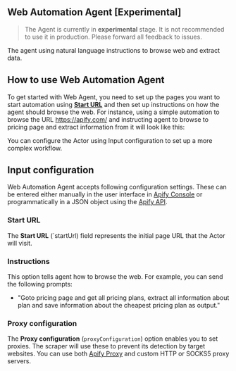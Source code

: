 ## Web Automation Agent [Experimental]

> The Agent is currently in **experimental** stage. It is not recommended to use it in production. Please forward all feedback to issues.

The agent using natural language instructions to browse web and extract data.

## How to use Web Automation Agent

To get started with Web Agent, you need to set up the pages you want to start automation using [**Start URL**](#start-url) and then set up instructions on how the agent should browse the web.
For instance, using a simple automation to browse the URL https://apify.com/ and instructing agent to browse to pricing page and extract information from it will look like this:


You can configure the Actor using Input configuration to set up a more complex workflow.

## Input configuration

Web Automation Agent accepts following configuration settings.
These can be entered either manually in the user interface in [Apify Console](https://console.apify.com)
or programmatically in a JSON object using the [Apify API](https://apify.com/docs/api/v2#/reference/actors/run-collection/run-actor).

### Start URL

The **Start URL** (`startUrl) field represents the initial page URL that the Actor will visit.

### Instructions

This option tells agent how to browse the web. For example, you can send the following prompts:

- "Goto pricing page and get all pricing plans, extract all information about plan and save information about the cheapest pricing plan as output."

### Proxy configuration

The **Proxy configuration** (`proxyConfiguration`) option enables you to set proxies.
The scraper will use these to prevent its detection by target websites.
You can use both [Apify Proxy](https://apify.com/proxy) and custom HTTP or SOCKS5 proxy servers.
